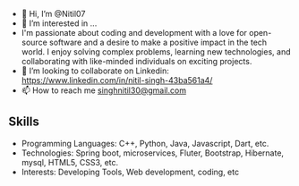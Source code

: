 - 👋 Hi, I’m @Nitil07
- 👀 I’m interested in ...
- I'm passionate about coding and development with a love for open-source software and a desire to make a positive impact in the tech world. I enjoy solving complex problems, learning new technologies, and collaborating with like-minded individuals on exciting projects.
- 💞️ I’m looking to collaborate on Linkedin: https://www.linkedin.com/in/nitil-singh-43ba561a4/
- 📫 How to reach me singhnitil30@gmail.com
  
## Skills

- Programming Languages: C++, Python, Java, Javascript, Dart, etc.
- Technologies: Spring boot, microservices, Fluter, Bootstrap, Hibernate, mysql, HTML5, CSS3, etc.
- Interests: Developing Tools, Web development, coding, etc 

<!---
Nitil07/Nitil07 is a ✨ special ✨ repository because its `README.md` (this file) appears on your GitHub profile.
You can click the Preview link to take a look at your changes.
--->
